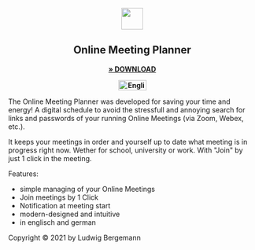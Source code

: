 <p align="center">
  <img src="https://user-images.githubusercontent.com/54584689/119855575-50bfdd80-bf12-11eb-9476-00104f205da1.png" width="44">
</p>

<h2 align="center">
Online Meeting Planner
</h2>

<p align="center">
<a href="//www.microsoft.com/store/apps/9PHVBSLRF6H3?cid=storebadge&ocid=badge"><strong>» DOWNLOAD</strong></a>
</p>


<p align="center">
<a href="//www.microsoft.com/store/apps/9PHVBSLRF6H3?cid=storebadge&ocid=badge"><strong><img src='https://user-images.githubusercontent.com/54584689/120660162-53c54b80-c487-11eb-8af8-48c5409a62d1.PNG' alt='English badge' style='width: 57px; height: 21px;'/></strong></a>
</p>



The Online Meeting Planner was developed for saving your time and energy!
A digital schedule to avoid the stressfull and annoying search for links and passwords of your running Online Meetings (via Zoom, Webex, etc.).

It keeps your meetings in order and yourself up to date what meeting is in progress right now. 
Wether for school, university or work.
With "Join" by just 1 click in the meeting. 

Features: 
- simple managing of your Online Meetings
- Join meetings by 1 Click
- Notification at meeting start
- modern-designed and intuitive
- in englisch and german


Copyright © 2021 by Ludwig Bergemann




